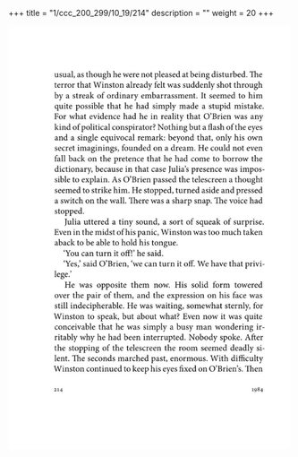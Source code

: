 +++
title = "1/ccc_200_299/10_19/214"
description = ""
weight = 20
+++

<img class="center-fit-jpg" src="/jpg_/out_jpg_1984__214.jpg" ></img>

